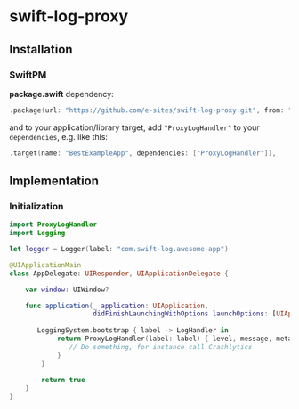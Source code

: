 # swift-log-proxy

## Installation

### SwiftPM

**package.swift** dependency:

```swift
.package(url: "https://github.com/e-sites/swift-log-proxy.git", from: "9.0.0"),
```

and to your application/library target, add `"ProxyLogHandler"` to your `dependencies`, e.g. like this:

```swift
.target(name: "BestExampleApp", dependencies: ["ProxyLogHandler"]),
```

## Implementation

### Initialization

```swift
import ProxyLogHandler
import Logging

let logger = Logger(label: "com.swift-log.awesome-app")

@UIApplicationMain
class AppDelegate: UIResponder, UIApplicationDelegate {

    var window: UIWindow?

    func application(_ application: UIApplication,
                     didFinishLaunchingWithOptions launchOptions: [UIApplicationLaunchOptionsKey: Any]?) -> Bool {
    
       LoggingSystem.bootstrap { label -> LogHandler in
            return ProxyLogHandler(label: label) { level, message, metadata, file, function, line in
               // Do something, for instance call Crashlytics
            }
        }
        
        return true
    }
}
```
